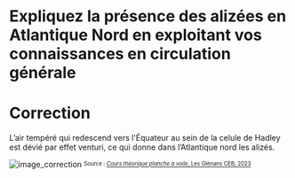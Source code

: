 ﻿# Expliquez la présence des alizées en Atlantique Nord en exploitant vos connaissances en circulation générale

# Correction

L’air tempéré qui redescend vers l'Équateur au sein de la celule de Hadley est dévié par effet venturi, ce qui donne dans l’Atlantique nord les alizés.

![image_correction](./images/circulation_generale.png)
<sup><sub>Source : [*Cours théorique planche à voile*, Les Glénans CEB, 2023](https://encadrementbenevole.glenans.asso.fr/wp-content/uploads/2023/07/Cours-theorique-PAV-Version-1.pdf) </sub></sup>
